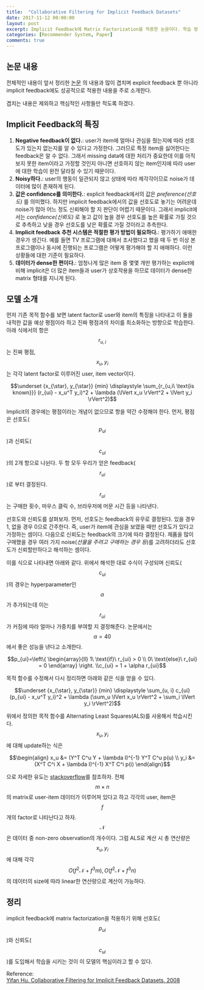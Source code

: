 ```yaml
---
title:  "Collaborative Filtering for Implicit Feedback Datasets"
date: 2017-11-12 00:00:00
layout: post
excerpt: Implicit Feedback에 Matrix Factorization을 적용한 논문이다. 학습 방법은 ALS를 사용하였다.
categories: [Recommender System, Paper]
comments: true
---
```

## 논문 내용

전체적인 내용이 앞서 정리한 [논문](https://endymecy.gitbooks.io/spark-ml-source-analysis/content/%E6%8E%A8%E8%8D%90/papers/Matrix%20Factorization%20Techniques%20for%20Recommender%20Systems.pdf)
의 내용과 많이 겹치며 explicit feedback 뿐 아니라 implicit feedback에도 성공적으로 적용한 내용을 주로 소개한다.

겹치는 내용은 제외하고 핵심적인 사항들만 적도록 하겠다.

## Implicit Feedback의 특징
1. **Negative feedback이 없다.**: user가 item에 얼마나 관심을 줬는지에 따라 선호도가 있는지 없는지를 알 수 있다고 가정한다.
그러므로 특정 item을 싫어한다는 feedback은 알 수 없다. 그래서 missing data에 대한 처리가 중요한데 이를
아직 보지 못한 item이라고 가정할 것인지 아니면 선호하지 않는 item인지에 따라 user에 대한 학습이 완전 달라질 수 있기 때문이다.
2. **Noisy하다.**: user의 행동이 일관되지 않고 상태에 따라 제각각이므로 noise가 데이터에 많이 존재하게 된다.
3. **값은 confidence를 의미한다.**: explicit feedback에서의 값은 *preference(선호도)* 를 의미했다. 하지만 implicit feedback에서의 값을
선호도로 놓기는 어려운데 noise가 많아 어느 정도 신뢰해야 할 지 판단이 어렵기 때문이다. 그래서 implicit에서는 *confidence(신뢰도)* 로 놓고
값이 높을 경우 선호도를 높은 확률로 가질 것으로 추측하고 낮을 경우 선호도를 낮은 확률로 가질 것이라고 추측한다.
4. **Implicit feedback 추천 시스템은 적절한 평가 방법이 필요하다.**: 평가하기 애매한 경우가 생긴다. 예를 들면 TV 프로그램에 대해서 조사했다고
했을 때 두 번 이상 본 프로그램이나 동시에 진행되는 프로그램은 어떻게 평가해야 할 지 애매하다. 이런 상황들에 대한 기준이 필요하다.
5. **데이터가 dense한 편이다.**: 엄청나게 많은 item 중 몇몇 개만 평가하는 explict에 비해 implicit은 더 많은 item들과 user가 상호작용을 하므로
데이터가 dense한 matrix 형태를 지니게 된다.

## 모델 소개
먼저 기존 목적 함수를 보면 latent factor로 user와 item의 특징을 나타내고 이 둘을 내적한 값을 예상 평점이라 하고 진짜 평점과의 차이를 최소화하는 방향으로
학습한다. 아래 식에서의 항은 $$r_{u,i}$$는 진짜 평점, $$x_u, y_i$$는 각각 latent factor로 이루어진 user, item vector이다.
<center> $$\underset {x_{\star}, y_{\star}} {min} \displaystyle \sum_{r_{u,i\ \text{is known}}} (r_{ui} - x_u^T y_i)^2 + \lambda (\lVert x_u \rVert^2 + \lVert y_i \rVert^2)$$ </center>

Implicit의 경우에는 평점이라는 개념이 없으므로 항을 약간 수정해야 한다. 먼저, 평점은 선호도($$p_{ui}$$)과 신뢰도($$c_{ui}$$)의 2개 항으로 나뉜다.
두 항 모두 우리가 얻은 feedback($$r_{ui}$$)로 부터 결정된다. $$r_{ui}$$는 구매한 횟수, 마우스 클릭 수, 브라우저에 머문 시간 등을 나타낸다.

선호도와 신뢰도를 살펴보자.
먼저, 선호도는 feedback의 유무로 결정된다. 있을 경우 1, 없을 경우 0으로 간주한다. 즉, user가 item에 관심을 보였을 때만 선호도가 있다고 가정하는 셈이다.
다음으로 신뢰도는 feedback의 크기에 따라 결정된다. 제품을 많이 구매했을 경우 여러 가지 noise(*선물을 주려고 구매하는 경우 등*)를 고려하더라도 선호도가 신뢰할만하다고 해석하는 셈이다.

이를 식으로 나타내면 아래와 같다. 위에서 해석한 대로 수식이 구성되며 신뢰도($$c_{ui}$$)의 경우는 hyperparameter인 $$\alpha$$가 추가되는데
이는 $$r_{ui}$$가 커짐에 따라 얼마나 가중치를 부여할 지 결정해준다. 논문에서는 $$\alpha = 40$$에서 좋은 성능을 낸다고 소개한다.

<center> $$p_{ui}=\left\{
            \begin{array}{ll}
              1\ \text{if}\ r_{ui} > 0 \\
              0\ \text{else}\ r_{ui} = 0
            \end{array}
            \right. \\c_{ui} = 1 + \alpha r_{ui}$$ </center>

목적 함수를 수정해서 다시 정리하면 아래와 같은 식을 얻을 수 있다.
<center> $$\underset {x_{\star}, y_{\star}} {min} \displaystyle \sum_{u, i} c_{ui}(p_{ui} - x_u^T y_i)^2 + \lambda (\sum_u \lVert x_u \rVert^2 + \sum_i \lVert y_i \rVert^2)$$ </center>

위에서 정의한 목적 함수를 Alternating Least Squares(ALS)를 사용해서 학습시킨다. $$x_u, y_i$$에 대해 update하는 식은

$$\begin{align} x_u &= (Y^T C^u Y + \lambda I)^{-1} Y^T C^u p(u) \\
y_i &= (X^T C^i X + \lambda I)^{-1} X^T C^i p(i)
\end{align}$$

으로 자세한 유도는 [stackoverflow](https://math.stackexchange.com/questions/1072451/analytic-solution-for-matrix-factorization-using-alternating-least-squares/1073170#1073170)를 참조하자. 전체 $$m \times n$$의 matrix로 user-item 데이터가 이루어져 있다고 하고 각각의 user, item은 $$f$$개의 factor로 나타난다고 하자. $$\mathcal{N}$$은 데이터 중 non-zero observation의 개수이다.
그럼 ALS로 계산 시 총 연산량은 $$x_u, y_i$$에 대해 각각 $$O(f^2 \mathcal{N} + f^3 m), O(f^2 \mathcal{N} + f^3n)$$의 데이터의 size에 따라 linear한 연산량으로 계산이 가능하다.

## 정리
implicit feedback에 matrix factorization을 적용하기 위해 선호도($$p_{ui}$$)와 신뢰도($$c_{ui}$$)를 도입해서 학습을 시키는 것이 이 모델의
핵심이라고 할 수 있다.

Reference: <br>
[Yifan Hu. Collaborative Filtering for Implicit Feedback Datasets. 2008](http://yifanhu.net/PUB/cf.pdf)
